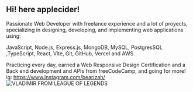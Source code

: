 ## Hi! here applecider!
Passionate Web Developer with freelance experience and a lot of proyects, specializing in designing, developing, and implementing web applications using:

JavaScript, Node.js, Express.js, MongoDB, MySQL, PostgresSQL ,TypeScript, React, Vite, Git, GitHub, Vercel and AWS.

Practicing every day, earned a Web Responsive Design Certification and a Back end development and APIs from freeCodeCamp, and going for more!
ig: https://www.instagram.com/bearizah/
![VLADIMIR FROM LEAGUE OF LEGENDS](https://github.com/user-attachments/assets/7cfcec21-f95a-4b51-b8c3-c0fc7af3df51)

<!---
sweetArizCider/sweetArizCider is a ✨ special ✨ repository because its `README.md` (this file) appears on your GitHub profile.
You can click the Preview link to take a look at your changes.
--->
